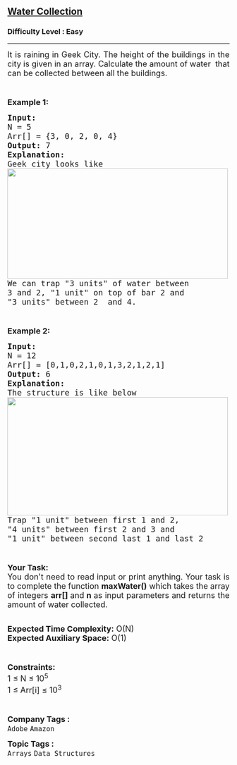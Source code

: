 <h2><a href="https://practice.geeksforgeeks.org/problems/amount-of-water1348/1">Water Collection</a></h2><h3>Difficulty Level : Easy</h3><hr><div class="problems_problem_content__Xm_eO"><p style="text-align:justify"><span style="font-size:18px">It is raining in Geek City. The height of the buildings in the city is given in&nbsp;an array.&nbsp;Calculate the amount of water &nbsp;that can be collected between all the buildings.</span></p>

<p style="text-align:justify">&nbsp;</p>

<p style="text-align:justify"><span style="font-size:18px"><strong>Example 1:</strong></span></p>

<pre><span style="font-size:18px"><strong>Input: 
</strong>N = 5
Arr[] = {3, 0, 2, 0, 4}
<strong>Output:</strong> 7
<strong>Explanation:</strong>
Geek city looks like
<img alt="" src="https://media.geeksforgeeks.org/wp-content/uploads/20200429012307/Untitled-Diagram811.png" style="height:250px; width:500px" title="Click to enlarge">
We can trap "3 units" of water between
3 and 2, "1 unit" on top of bar 2 and
"3 units" between 2  and 4. </span></pre>

<p style="text-align:justify">&nbsp;</p>

<p style="text-align:justify"><span style="font-size:18px"><strong>Example 2:</strong></span></p>

<pre><span style="font-size:18px"><strong>Input:</strong> 
N = 12
Arr[] = [0,1,0,2,1,0,1,3,2,1,2,1]
<strong>Output:</strong> 6
<strong>Explanation:</strong>
The structure is like below
<img alt="" src="https://media.geeksforgeeks.org/wp-content/uploads/20200429011707/Untitled-Diagram101.png" style="height:268px; width:500px" title="Click to enlarge">
Trap "1 unit" between first 1 and 2,
"4 units" between first 2 and 3 and
"1 unit" between second last 1 and last 2 </span>
</pre>

<p style="text-align:justify">&nbsp;</p>

<p style="text-align:justify"><span style="font-size:18px"><strong>Your Task:&nbsp;&nbsp;</strong><br>
You don't need to read input or print anything. Your task is to complete the function&nbsp;<strong>maxWater()</strong>&nbsp;which takes the array of integers&nbsp;<strong>arr[]</strong><strong>&nbsp;</strong>and<strong> n&nbsp;</strong>as input parameters and returns the amount of water collected.</span><br>
<br>
<br>
<span style="font-size:18px"><strong>Expected Time Complexity:</strong>&nbsp;O(N)<br>
<strong>Expected Auxiliary Space:</strong>&nbsp;O(1)</span></p>

<p style="text-align:justify">&nbsp;</p>

<p style="text-align:justify"><span style="font-size:18px"><strong>Constraints:</strong><br>
1 ≤ N ≤ 10<sup>5</sup><br>
1 ≤ Arr[i] ≤ 10<sup>3</sup></span></p>

<p>&nbsp;</p>
</div><p><span style=font-size:18px><strong>Company Tags : </strong><br><code>Adobe</code>&nbsp;<code>Amazon</code>&nbsp;<br><p><span style=font-size:18px><strong>Topic Tags : </strong><br><code>Arrays</code>&nbsp;<code>Data Structures</code>&nbsp;